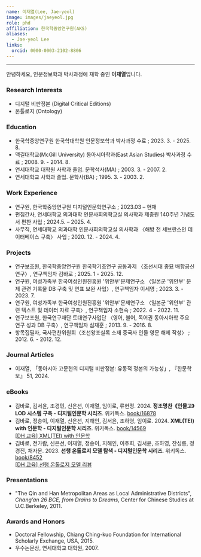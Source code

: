 ```yaml
---
name: 이재열(Lee, Jae-yeol)
image: images/jaeyeol.jpg
role: phd
affiliation: 한국학중앙연구원(AKS)
aliases:
  - Jae-yeol Lee
links:
  orcid: 0000-0003-2102-8806
---
```


---

안녕하세요, 인문정보학과 박사과정에 재학 중인 **이재열**입니다. 

### Research Interests
- 디지털 비판정본 (Digital Critical Editions) 
- 온톨로지 (Ontology)

### Education
- 한국학중앙연구원 한국학대학원 인문정보학과 박사과정 수료 ; 2023. 3. - 2025. 8.
- 맥길대학교(McGill University) 동아시아학과(East Asian Studies) 박사과정 수료 ; 2008. 9. - 2014. 8.   
- 연세대학교 대학원 사학과 졸업. 문학석사(MA) ; 2003. 3. - 2007. 2.
- 연세대학교 사학과 졸업. 문학사(BA) ; 1995. 3. - 2003. 2.

### Work Experience
- 연구원, 한국학중앙연구원 디지털인문학연구소 ; 2023.03 – 현재    
- 편집간사, 연세대학교 의과대학 인문사회의학교실 의사학과 제중원 140주년 기념도서 편찬 사업 ; 2024.5. – 2025. 4.
- 사무직, 연세대학교 의과대학 인문사회의학교실 의사학과 〈해방 전 세브란스인 데이터베이스 구축〉 사업 ; 2020. 12. - 2024. 4.  

### Projects
- 연구보조원, 한국학중앙연구원 한국학기초연구 공동과제 〈조선시대 종묘 배향공신 연구〉, 연구책임자 김바로 ; 2025. 1 - 2025. 12.
- 연구원, 여성가족부 한국여성인원진흥원 '위안부'문제연구소 〈일본군 '위안부' 문제 관련 기록물 DB 구축 및 연표 보완 사업〉, 연구책임자 이세영 ; 2023. 3. - 2023. 7.
- 연구원, 여성가족부 한국여성인원진흥원 '위안부'문제연구소 〈일본군 '위안부' 관련 텍스트 및 데이터 자료 구축〉, 연구책임자 소현숙 ; 2022. 4 - 2022. 11.
- 연구보조원, 한국연구재단 토대연구사업단 〈영어, 불어, 독어권 동아시아학 주요 연구 성과 DB 구축〉, 연구책임자 심재훈 ; 2013. 9. - 2016. 8.
- 항목집필자, 국사편찬위원회〈조선왕조실록 소재 중국사 인물 영문 해제 작성〉 ; 2012. 6. - 2012. 12. 

### Journal Articles
- 이재열, 「동아시아 고문헌의 디지털 비판정본: 유동적 정본의 가능성」, 『한문학보』 51, 2024.  

### eBooks
- 김바로, 김서윤, 조경민, 신은선, 이재열, 임이로, 류현정. 2024. **정조명찬《인물고》LOD 시스템 구축 - 디지털인문학 시리즈**. 위키독스. <a href="https://wikidocs.net/book/16878" target="_blank">book/16878</a>
- 김바로, 정송이, 이재열, 신은선, 지해인, 김서윤, 조하영, 임이로. 2024. **XML(TEI) with 인문학 - 디지털인문학 시리즈**. 위키독스. <a href="https://wikidocs.net/book/14569" target="_blank">book/14569</a> <br> <i class="fab fa-youtube"></i> <a href="https://www.youtube.com/playlist?list=PLGbGeqRyCIocFlHZO4MEuehx6noQCp5Vy" target="_blank">[DH 교육] XML(TEI) with 인문학</a>
- 김바로, 전가람, 신은선, 이재열, 정송이, 지해인, 이주희, 김서윤, 조하영, 잔싱롱, 정경진, 채자문. 2023. **선행 온톨로지 모델 탐색 - 디지털인문학 시리즈**. 위키독스. <a href="https://wikidocs.net/book/8452" target="_blank">book/8452</a> <br> <i class="fab fa-youtube"></i> <a href="https://www.youtube.com/playlist?list=PLGbGeqRyCIoevFRxa0Ng9VrKYsk8GTqOK" target="_blank">[DH 교육] 선행 온톨로지 모델 리뷰</a>

### Presentations
- "The Qin and Han Metropolitan Areas as Local Administrative Districts", *Chang’an 26 BCE, from Drains to Dreams*, Center for Chinese Studies at U.C.Berkeley, 2011.

### Awards and Honors

- Doctoral Fellowship, Chiang Ching-kuo Foundation for International Scholarly Exchange, USA, 2015.
- 우수논문상, 연세대학교 대학원, 2007.
